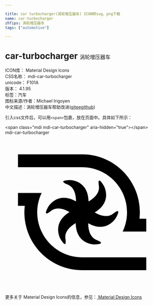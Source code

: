 ```yaml
---

title: car turbocharger(涡轮增压器车) ICON转svg、png下载
name: car-turbocharger
zhTips: 涡轮增压器车
tags: ["automotive"]

---
```


# car-turbocharger  <small style="font-size: 60%;font-weight: 100">涡轮增压器车</small>


<div class="detail-page">
<p>
<span>
ICON库：
<span class="badge-secondary badge">Material Design Icons</span> 
</span>
<br/>
<span>
CSS名称：
<span class="badge-secondary badge">mdi-car-turbocharger</span> 
</span>
<br/>
<span>
unicode：
<span class="badge-secondary badge">F101A</span> 
<copy-btn content='F101A' btn-title=""></copy-btn>
<copy-btn :content='String.fromCodePoint(parseInt("F101A", 16))' btn-title="复制U"></copy-btn>
</span>
<br/>
<span>
版本：
<span class="badge-secondary badge">4.1.95</span> 
</span><br/><span>标签：<span class="badge-light badge"><router-link to="/tags/automotive.html">汽车</router-link></span></span>
<br/>
<span>图标来源/作者：<span class="badge-light badge">Michael Irigoyen</span></span> 
<br/>
<span class="zh-detail">中文描述：<span class="badge-primary badge">涡轮增压器车</span><span class="help-link"><span>帮助改进</span>(<a href="https://gitee.com/liuwave/icon-helper/edit/master/json/material/car-turbocharger.json" target="_blank" rel="noopener noreferrer">gitee</a><a href="https://github.com/liuwave/icon-helper/edit/master/json/material/car-turbocharger.json" target="_blank" rel="noopener noreferrer">github</a></span>)</span><br/>
</p>
</div>
<div class="alert alert-dark">
  <i class="mdi mdi-car-turbocharger mdi-48px"></i>
  <i class="mdi mdi-car-turbocharger mdi-36px"></i>
  <i class="mdi mdi-car-turbocharger mdi-24px"></i>
  <i class="mdi mdi-car-turbocharger mdi-18px"></i>
</div>
<div>
  <p>引入css文件后，可以用<code>&lt;span&gt;</code>包裹，放在页面中。具体如下所示：    
  </p>
  <div class="alert alert-primary" style="font-size: 14px">
    &lt;span class="mdi mdi-car-turbocharger" aria-hidden="true"&gt;&lt;/span&gt;
    <copy-btn content='<span class="mdi mdi-car-turbocharger" aria-hidden="true"></span>'></copy-btn>
  </div>
  <div class="alert alert-secondary">
    <i class="mdi mdi-car-turbocharger"
    style="font-size: 24px"
    aria-hidden="true"></i> mdi-car-turbocharger
    <copy-btn content="mdi-car-turbocharger" btn-title="复制图标名称"></copy-btn>
  </div>
</div>
<div id="svg" class="svg-wrap">
<svg xmlns="http://www.w3.org/2000/svg" viewBox="0 0 24 24"><path d="M22 13V15H18.32C18.75 14.09 19 13.08 19 12C19 8.14 15.86 5 12 5H2V3H12C16.97 3 21 7.03 21 12C21 12.34 20.97 12.67 20.94 13H22M12 19C8.14 19 5 15.86 5 12C5 10.93 5.25 9.91 5.69 9H2V11H3.06C3.03 11.33 3 11.66 3 12C3 16.97 7.03 21 12 21H22V19H12M16.86 12.2C15.93 12.94 14.72 12.47 14 12.05V12C16.79 10.31 15.39 7.89 15.39 7.89S14.33 6.04 14.61 7.89C14.78 9.07 13.76 9.88 13.04 10.3L13 10.28C12.93 7 10.13 7 10.13 7S8 7 9.74 7.69C10.85 8.13 11.04 9.42 11.05 10.25L11 10.28C8.14 8.7 6.74 11.12 6.74 11.12S5.67 12.97 7.14 11.8C8.07 11.07 9.28 11.54 10 11.95V12C7.21 13.7 8.61 16.12 8.61 16.12S9.67 17.97 9.4 16.11C9.22 14.94 10.25 14.13 10.97 13.7L11 13.73C11.07 17 13.87 17 13.87 17S16 17 14.26 16.31C13.15 15.87 12.96 14.58 12.95 13.75L13 13.73C15.86 15.31 17.26 12.88 17.26 12.88S18.33 11.04 16.86 12.2Z" /></svg>
</div>
<detail full-name='mdi-car-turbocharger'></detail>
    
<div><p>更多关于 Material Design Icons的信息，参见：<a target="_blank" href="https://iconhelper.cn/material.html"> Material Design Icons</a>
</p></div>
